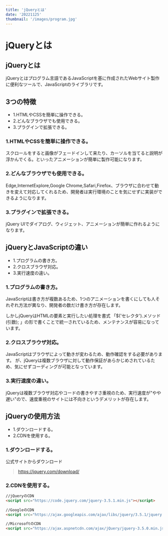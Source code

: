 ```yaml
---
title: 'jQueryとは'
date: '20221125'
thumbnail: '/images/program.jpg'
---
```


# **jQueryとは**

## **jQueryとは**

jQueryとはプログラム言語であるJavaScriptを基に作成されたWebサイト製作に便利なツールで、JavaScriptのライブラリです。

## **3つの特徴**

- 1.HTMLやCSSを簡単に操作できる。
- 2.どんなブラウザでも使用できる。
- 3.プラグインで拡張できる。

### **1.HTMLやCSSを簡単に操作できる。**

スクロールをすると画像がフェードインして来たり、カーソルを当てると説明が浮かんでくる。といったアニメーションが簡単に製作可能になります。

### **2.どんなブラウザでも使用できる。**

Edge,InternetExplore,Google Chrome,Safari,Firefox、ブラウザに合わせて動きを変えて対応してくれるため、開発者は実行環境のことを気にせずに実装ができるようになります。

### **3.プラグインで拡張できる。**

jQuery UIでダイアログ、ウィジェット、アニメーションが簡単に作れるようになります。

## **jQueryとJavaScriptの違い**

- 1.プログラムの書き方。
- 2.クロスブラウザ対応。
- 3.実行速度の違い。

### **1.プログラムの書き方。**

JavaScriptは書き方が複数あるため、1つのアニメーションを書くにしても人それぞれ方法が異なり、開発者の数だけ書き方が存在します。

しかしjQueryはHTMLの要素と実行したい処理を書式 「$('セレクタ').メソッド(引数); 」の形で書くことで統一されているため、メンテナンスが容易になっています。

### **2.クロスブラウザ対応。**

JavaScriptはブラウザによって動きが変わるため、動作確認をする必要があります。
が、jQueryは複数ブラウザに対して動作保証があらかじめされているため、気にせずコーディングが可能となっています。

### **3.実行速度の違い。**

jQueryは複数ブラウザ対応やコードの書きやすさ重視のため、実行速度が"やや遅い"ので、速度重視のサイトには不向きというデメリットが存在します。

## **jQueryの使用方法**

- 1.ダウンロードする。
- 2.CDNを使用する。

### **1.ダウンロードする。**

公式サイトからダウンロード  
> <https://jquery.com/download/>

### **2.CDNを使用する。**
```html
//jQueryのCDN
<script src="https://code.jquery.com/jquery-3.5.1.min.js"></script>
 
//GoogleのCDN
<script src="https://ajax.googleapis.com/ajax/libs/jquery/3.5.1/jquery.min."></script>
 
//MicrosoftのCDN
<script src="https://ajax.aspnetcdn.com/ajax/jQuery/jquery-3.5.0.min.js"></script>
```